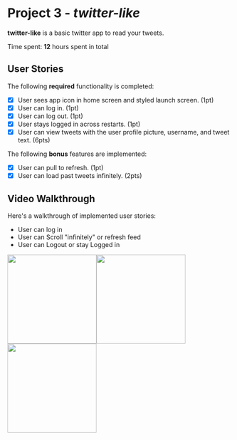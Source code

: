 # Project 3 - *twitter-like*

**twitter-like** is a basic twitter app to read your tweets.

Time spent: **12** hours spent in total

## User Stories

The following **required** functionality is completed:

- [X] User sees app icon in home screen and styled launch screen. (1pt)
- [X] User can log in. (1pt)
- [X] User can log out. (1pt)
- [X] User stays logged in across restarts. (1pt)
- [X] User can view tweets with the user profile picture, username, and tweet text. (6pts)

The following **bonus** features are implemented:

- [X] User can pull to refresh. (1pt)
- [X] User can load past tweets infinitely. (2pts)

## Video Walkthrough

Here's a walkthrough of implemented user stories:

* User can log in
* User can Scroll "infinitely" or refresh feed 
* User can Logout or stay Logged in

<img src="https://raw.githubusercontent.com/nlawliet6/iOS-CodePath/main/twitter_ios_starter/walkthorugh1-1.gif" width="200"><img src="https://github.com/nlawliet6/iOS-CodePath/blob/main/twitter_ios_starter/walkthrough1-2.gif" width="200"><img src="https://github.com/nlawliet6/iOS-CodePath/blob/main/twitter_ios_starter/walkthrough1-3.gif" width="200">




